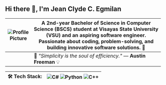 ## Hi there 👋, I'm Jean Clyde C. Egmilan

| ![Profile Picture](https://th.bing.com/th/id/R.ebc7a6ebf7bd75335ba384373e146331?rik=EbsrfG%2bzJUt4hg&riu=http%3a%2f%2fmedia.giphy.com%2fmedia%2f5kq0GCjHA8Rwc%2fgiphy.gif&ehk=VbkWsghkOxC%2bAtj4v7uv7XX3e2MIu0fatQBic0fxHQQ%3d&risl=&pid=ImgRaw&r=0) | A **2nd-year Bachelor of Science in Computer Science (BSCS) student at Visayas State University (VSU)** and an **aspiring software engineer**. Passionate about coding, problem-solving, and building innovative software solutions. 🚀  |
|---|---|
| | 🌱 *"Simplicity is the soul of efficiency."* — **Austin Freeman** 💡 |

| 🛠 **Tech Stack:** | ![C#](https://img.shields.io/badge/-C%23-239120?style=flat&logo=c-sharp&logoColor=white) ![Python](https://img.shields.io/badge/-Python-3776AB?style=flat&logo=python&logoColor=white) ![C++](https://img.shields.io/badge/-C%2B%2B-00599C?style=flat&logo=c%2B%2B&logoColor=white) |
|---|---|

